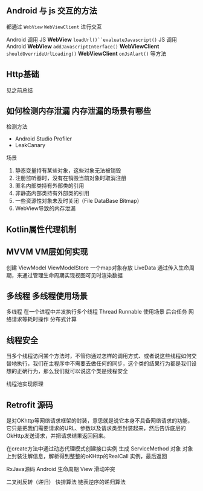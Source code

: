## Android 与 js 交互的方法

都通过 `WebView` `WebViewClient` 进行交互

Android 调用 JS
**WebView** `loadUrl()``evaluateJavascript()`
JS 调用 Android
**WebView** `addJavascriptInterface()`
**WebViewClient** `shouldOverrideUrlLoading()`
**WebViewClient** `onJsAlart()` 等方法

## Http基础

见之前总结

## 如何检测内存泄漏 内存泄漏的场景有哪些
检测方法 
- Android Studio Profiler 
- LeakCanary

场景 
1. 静态变量持有某些对象，这些对象无法被销毁
2. 注册监听器时，没有在销毁当前对象时取消注册
3. 匿名内部类持有外部类的引用
4. 非静态内部类持有外部类的引用
5. 一些资源性对象未及时关闭（File DataBase Bitmap）
6. WebView导致的内存泄漏

## Kotlin属性代理机制
## MVVM VM层如何实现
创建 ViewModel ViewModelStore 一个map对象存放
LiveData 通过传入生命周期，来通过管理生命周期实现视图可见时渲染数据 
## 多线程 多线程使用场景
多线程 在一个进程中并发执行多个线程 Thread Runnable
使用场景  后台任务 网络请求等耗时操作 分布式计算
## 线程安全
当多个线程访问某个方法时，不管你通过怎样的调用方式、或者说这些线程如何交替地执行，我们在主程序中不需要去做任何的同步，这个类的结果行为都是我们设想的正确行为，那么我们就可以说这个类是线程安全

线程池实现原理
## Retrofit 源码
是对OKhttp等网络请求框架的封装，意思就是说它本身不具备网络请求的功能，它只是把我们需要请求的URL、参数以及请求类型封装起来，然后告诉底层的OkHttp发送请求，并把请求结果返回回来。

在create方法中通过动态代理模式创建接口实例 生成 ServiceMethod 对象 对象上封装注解信息，解析得到整整的oKHttp的RealCall 实例，最后返回

RxJava源码
Android 生命周期
View 滑动冲突

二叉树反转（递归）
快排算法
链表逆序的递归算法
